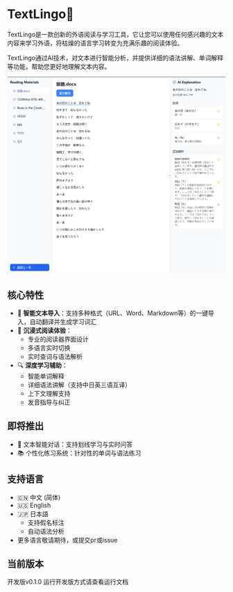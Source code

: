 # TextLingo📕

TextLingo是一款创新的外语阅读与学习工具，它让您可以使用任何感兴趣的文本内容来学习外语，将枯燥的语言学习转变为充满乐趣的阅读体验。


TextLingo通过AI技术，对文本进行智能分析，并提供详细的语法讲解、单词解释等功能，帮助您更好地理解文本内容。

![TextLingo主界面](docs/img/main_page.png)

## 核心特性

- 🎯 **智能文本导入**：支持多种格式（URL、Word、Markdown等）的一键导入，自动翻译并生成学习词汇
- 📖 **沉浸式阅读体验**：
  - 专业的阅读器界面设计
  - 多语言实时切换
  - 实时查词与语法解析
- 🔍 **深度学习辅助**：
  - 智能单词解释
  - 详细语法讲解（支持中日英三语互译）
  - 上下文理解支持
  - 发音指导与纠正

## 即将推出
- 📝 文本智能对话：支持划线学习与实时问答
- 📚 个性化练习系统：针对性的单词与语法练习

## 支持语言
- 🇨🇳 中文 (简体)
- 🇺🇸 English
- 🇯🇵 日本語
  - 支持假名标注
  - 自动语法分析
- 更多语言敬请期待，或提交pr或issue

## 当前版本

开发版v0.1.0
运行开发版方式请查看运行文档